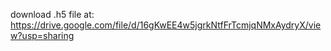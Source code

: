 
download .h5 file at:
https://drive.google.com/file/d/16gKwEE4w5jgrkNtfFrTcmjqNMxAydryX/view?usp=sharing

